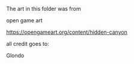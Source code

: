 The art in this folder was from

open game art

https://opengameart.org/content/hidden-canyon

all credit goes to:

Glondo